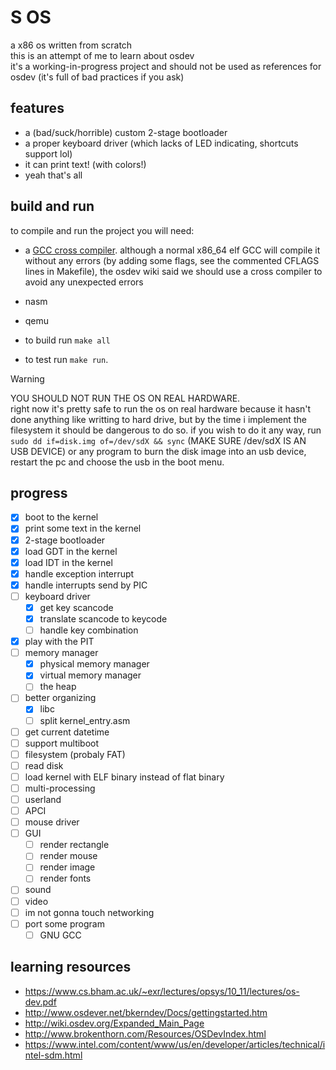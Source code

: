 # S OS
a x86 os written from scratch  
this is an attempt of me to learn about osdev  
it's a working-in-progress project and should not be used as references for osdev (it's full of bad practices if you ask)  
## features
- a (bad/suck/horrible) custom 2-stage bootloader
- a proper keyboard driver (which lacks of LED indicating, shortcuts support lol)
- it can print text! (with colors!)
- yeah that's all
## build and run
to compile and run the project you will need:
- a [GCC cross compiler](https://wiki.osdev.org/GCC_Cross-Compiler). although a normal x86_64 elf GCC will compile it without any errors (by adding some flags, see the commented CFLAGS lines in Makefile), the osdev wiki said we should use a cross compiler to avoid any unexpected errors
- nasm
- qemu  
  
- to build run `make all`
- to test run `make run`.  
> [!WARNING]  
> YOU SHOULD NOT RUN THE OS ON REAL HARDWARE.  
> right now it's pretty safe to run the os on real hardware because it hasn't done anything like writting to hard drive, but by the time i implement the filesystem it should be dangerous to do so.
> if you wish to do it any way, run `sudo dd if=disk.img of=/dev/sdX && sync` (MAKE SURE /dev/sdX IS AN USB DEVICE) or any program to burn the disk image into an usb device, restart the pc and choose the usb in the boot menu.
## progress
- [x] boot to the kernel
- [x] print some text in the kernel
- [x] 2-stage bootloader
- [x] load GDT in the kernel
- [x] load IDT in the kernel
- [x] handle exception interrupt
- [x] handle interrupts send by PIC
- [ ] keyboard driver
    + [x] get key scancode
    + [x] translate scancode to keycode
    + [ ] handle key combination
- [x] play with the PIT
- [ ] memory manager
    + [x] physical memory manager
    + [x] virtual memory manager
    + [ ] the heap
- [ ] better organizing
    + [x] libc
    + [ ] split kernel_entry.asm
- [ ] get current datetime
- [ ] support multiboot
- [ ] filesystem (probaly FAT)
- [ ] read disk
- [ ] load kernel with ELF binary instead of flat binary
- [ ] multi-processing
- [ ] userland
- [ ] APCI
- [ ] mouse driver
- [ ] GUI
    + [ ] render rectangle
    + [ ] render mouse
    + [ ] render image
    + [ ] render fonts
- [ ] sound
- [ ] video
- [ ] im not gonna touch networking
- [ ] port some program
    + [ ] GNU GCC
## learning resources
- https://www.cs.bham.ac.uk/~exr/lectures/opsys/10_11/lectures/os-dev.pdf
- http://www.osdever.net/bkerndev/Docs/gettingstarted.htm
- http://wiki.osdev.org/Expanded_Main_Page
- http://www.brokenthorn.com/Resources/OSDevIndex.html
- https://www.intel.com/content/www/us/en/developer/articles/technical/intel-sdm.html
